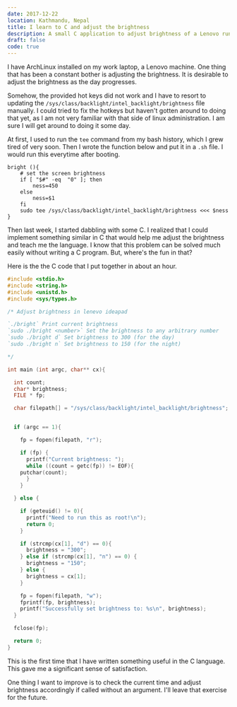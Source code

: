 ```yaml
---
date: 2017-12-22
location: Kathmandu, Nepal
title: I learn to C and adjust the brightness
description: A small C application to adjust brightness of a Lenovo running ArchLinux
draft: false
code: true
---
```


I have ArchLinux installed on my work laptop, a Lenovo machine. One
thing that has been a constant bother is adjusting the brightness. It
is desirable to adjust the brightness as the day progresses.

Somehow, the provided hot keys did not work and I have to resort to
updating the `/sys/class/backlight/intel_backlight/brightness` file
manually. I could tried to fix the hotkeys but haven't gotten around
to doing that yet, as I am not very familiar with that side of linux
administration. I am sure I will get around to doing it some day.

At first, I used to run the `tee` command from my bash history, which
I grew tired of very soon. Then I wrote the function below and put it
in a `.sh` file. I would run this everytime after booting.

```shell
bright (){
    # set the screen brightness
    if [ "$#" -eq  "0" ]; then
        ness=450
    else
        ness=$1
    fi
    sudo tee /sys/class/backlight/intel_backlight/brightness <<< $ness
}
```

Then last week, I started dabbling with some C. I realized that I
could implement something similar in C that would help me adjust the
brightness and teach me the language. I know that this problem can be
solved much easily without writing a C program. But, where's the fun
in that?

Here is the the C code that I put together in about an hour.

```c
#include <stdio.h>
#include <string.h>
#include <unistd.h>
#include <sys/types.h>

/* Adjust brightness in lenevo ideapad

`./bright` Print current brightness
`sudo ./bright <number>` Set the brightness to any arbitrary number
`sudo ./bright d` Set brightness to 300 (for the day)
`sudo ./bright n` Set brightness to 150 (for the night)

*/

int main (int argc, char** cx){

  int count;
  char* brightness;
  FILE * fp;

  char filepath[] = "/sys/class/backlight/intel_backlight/brightness";


  if (argc == 1){

    fp = fopen(filepath, "r");

    if (fp) {
      printf("Current brightness: ");
      while ((count = getc(fp)) != EOF){
	putchar(count);
      }
    }

  } else {

    if (geteuid() != 0){
      printf("Need to run this as root!\n");
      return 0;
    }

    if (strcmp(cx[1], "d") == 0){
      brightness = "300";
    } else if (strcmp(cx[1], "n") == 0) {
      brightness = "150";
    } else {
      brightness = cx[1];
    }

    fp = fopen(filepath, "w");
    fprintf(fp, brightness);
    printf("Successfully set brightness to: %s\n", brightness);
  }

  fclose(fp);

  return 0;
}
```


This is the first time that I have written something useful in the C
language. This gave me a significant sense of satisfaction.

One thing I want to improve is to check the current time and adjust
brightness accordingly if called without an argument. I'll leave that
exercise for the future.
